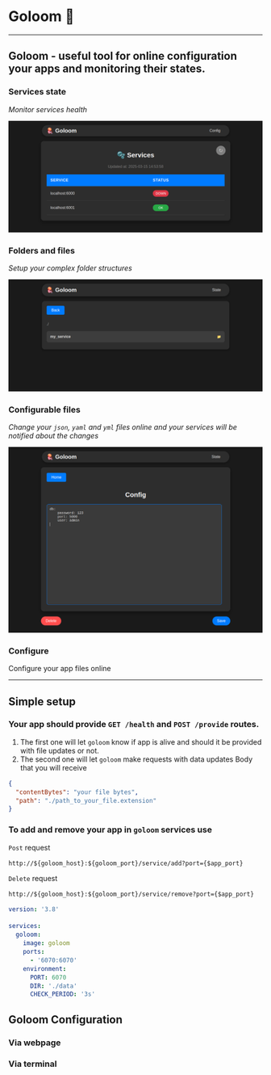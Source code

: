 # Goloom 🪼

---

## Goloom - useful tool for online configuration your apps and monitoring their states.

### Services state

*Monitor services health*

![img.png](images/img.png)
### Folders and files

*Setup your complex folder structures*

![img.png](images/img1.png)
### Configurable files

*Change your `json`, `yaml` and `yml` files online and your services will be notified about the changes*

![img.png](images/img3.png)

### Configure

Configure your app files online

---

## Simple setup

### Your app should provide `GET /health` and `POST /provide` routes. 
1. The first one will let `goloom` know if app is alive and should it be 
provided with file updates or not.
2. The second one will let `goloom` make requests with data updates
Body that you will receive
```json
{
  "contentBytes": "your file bytes",
  "path": "./path_to_your_file.extension"
}
```

### To add and remove your app in `goloom` services use 
    
`Post` request    

    http://${goloom_host}:${goloom_port}/service/add?port={$app_port}

`Delete` request

    http://${goloom_host}:${goloom_port}/service/remove?port={$app_port}

```yaml
version: '3.8'

services:
  goloom:
    image: goloom
    ports:
      - '6070:6070'
    environment:
      PORT: 6070
      DIR: './data'
      CHECK_PERIOD: '3s'
```

## Goloom Configuration

### Via webpage

### Via terminal

